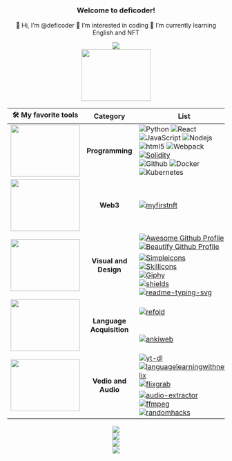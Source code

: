 <h3 align="center">Welcome to deficoder!</h3>
<p align="center">
  👋 Hi, I’m @deficoder 👀 I’m interested in coding 🌱 I’m currently learning English and NFT
</p>

<p align="center">
  <img src="https://readme-typing-svg.herokuapp.com?font=Fira%20Code&center=true&width=440&height=45&color=BB1ACFDF&vCenter=true&size=22&lines=Share+the+most+awesome+toolkits">
  <br>
  <img align="center" width="160" height="120" src="https://media.giphy.com/media/nGMnDqebzDcfm/giphy.gif">
</p>

<table align="center">
    <thead>
        <tr>
            <th>🛠️ My favorite tools</th>
            <th>Category</th>
            <th>List</th>
        </tr>
    </thead>
    <tbody align="center">
        <!--    Things I code with      -->
        <tr>
            <td><img width="160" height="120" src="https://media.giphy.com/media/HCkbgKLdLWq3OCV8YM/giphy.gif"></td>
            <td><b>Programming</b></td>
            <td align="left">
              <img alt="Python" src="https://img.shields.io/badge/Python-14354C?logo=Python&logoColor=white">
              <img alt="React" src="https://img.shields.io/badge/React-45b8d8?logo=react&logoColor=white">
              <img alt="JavaScript" src="https://img.shields.io/badge/JavaScript-F7DF1E?logo=javascript&logoColor=black">
              <img alt="Nodejs" src="https://img.shields.io/badge/Nodejs-43853d?logo=Node.js&logoColor=white" />
              <img alt="html5" src="https://img.shields.io/badge/HTML5-E34F26?logo=html5&logoColor=white" />
              <img alt="Webpack" src="https://img.shields.io/badge/Webpack-8DD6F9?logo=webpack&logoColor=white">
              <a href="https://docs.soliditylang.org"><img alt="Solidity" src="https://img.shields.io/badge/Solidity-141EE9?logo=Solidity&logoColor=white"></a>
              <br>
              <img alt="Github" src="https://img.shields.io/badge/Github-161D04?logo=github&logoColor=white">
              <img alt="Docker" src="https://img.shields.io/badge/Docker-46a2f1?logo=docker&logoColor=white">
              <img alt="Kubernetes" src="https://img.shields.io/badge/Kubernetes-46a2ff?logo=Kubernetes&logoColor=white">
            </td>
        </tr>
        <!--    Web3    -->
        <tr>
            <td><img width="160" height="120" src="https://media.giphy.com/media/n6mEMqAuYOQ8l8qcEE/giphy.gif"></td>
            <td><b>Web3</b></td>
            <td align="left"><a href="https://myfirstnft.info"><img alt="myfirstnft" src="https://img.shields.io/badge/MyFirstNFT-F7DF2E.svg?logo=MyFirstNFT&logoColor=white"></a></td>
        </tr>
        <!--    Visual and Design    -->
        <tr>
            <td rowspan=2><img width="160" height="120" src="https://media.giphy.com/media/bpmNf92LmkoMw/giphy.gif"></td>
            <td rowspan=2><b>Visual and Design</b></td>
            <td align="left">
              <a href="https://zzetao.github.io/awesome-github-profile"><img alt="Awesome Github Profile" src="https://img.shields.io/badge/AwesomeProfile-11DF1E.svg?logo=Github&logoColor=white"></a>
              <br>
              <a href="https://github.com/rzashakeri/beautify-github-profile"><img alt="Beautify Github Profile" src="https://img.shields.io/badge/BeautifyProfile-D1321E.svg?logo=Github&logoColor=white"></a>
            </td>
        </tr>
        <tr>
            <td align="left">
              <a href="https://simpleicons.org"><img alt="Simpleicons" src="https://img.shields.io/badge/Simpleicons-0E0704?logo=simpleicons&logoColor=white"></a>
              <br>
              <a href="https://skillicons.dev"><img alt="Skillicons" src="https://img.shields.io/badge/skillicons.dev-52EBCB?logo=icon&logoColor=white"></a>
              <br>
              <a href="https://giphy.com"><img alt="Giphy" src="https://img.shields.io/badge/Giphy-A421E1?logo=Giphy&logoColor=white"></a>
              <br>
              <a href="https://shields.io"><img alt="shields" src="https://img.shields.io/badge/Shields-23BAFF?logo=icon&logoColor=white"></a>
              <br>
              <a href="https://readme-typing-svg.herokuapp.com"><img alt="readme-typing-svg" src="https://img.shields.io/badge/ReadmeTyping-9B66EE?logo=svg&logoColor=white"></a>
            </td>
        </tr>
        <!--     Language Acquisition     -->
        <tr>
          <td rowspan=2><img width="160" height="120" src="https://media.giphy.com/media/Ykf1BylT4ilfAV73lI/giphy.gif"></td>
          <td rowspan=2><b>Language Acquisition</b></td>
          <td align="left">
            <a href="https://refold.la"><img alt="refold" src="https://img.shields.io/badge/Refold-Roadmap-red"></a>
          </td>
        </tr>
        <tr>
            <td align="left"><a href="https://apps.ankiweb.net"><img alt="ankiweb" src="https://img.shields.io/badge/Anki-SRS-blue"></a></td>
        </tr>
        <!--     Vedio and Audio     -->
        <tr>
          <td rowspan=2><img width="160" height="120" src="https://media.giphy.com/media/3o7WTx7X5YfBT4lq8M/giphy.gif"></td>
          <td rowspan=2><b>Vedio and Audio</b></td>
          <td align="left">
            <a href="https://yt-dl.org"><img alt="yt-dl" src="https://img.shields.io/badge/YoutubeDownload-FF0C2F?logo=youtube&logoColor=white"></a>
            <br>
            <a href="https://languagelearningwithnetflix.com"><img alt="languagelearningwithnetflix" src="https://img.shields.io/badge/Netflix-BE0923?logo=netflix&logoColor=black"></a>
            <br>
            <a href="https://www.flixgrab.com"><img alt="flixgrab" src="https://img.shields.io/badge/Netflix-Download-blue"></a>
          </td>
        </tr>
        <tr>
          <td align="left">
            <a href="https://audio-extractor.net"><img alt="audio-extractor" src="https://img.shields.io/badge/Audio-Extractor-red"></a>
            <br>
            <a href="https://ffmpeg.org"><img alt="ffmpeg" src="https://img.shields.io/badge/Audio-FFMPEG-red"></a>
            <br>
            <a href="http://www.randomhacks.net/substudy"><img alt="randomhacks" src="https://img.shields.io/badge/Audio-SubStudy-red"></a>
          </td>
        </tr>
        <!--          -->
        <!--         <a href=""><img alt="HTML" src=""></a> -->
    </tbody>
</table>

<p align="center">
  <img src="https://github-profile-summary-cards.vercel.app/api/cards/profile-details?username=deficoder&theme=vue">
  <br>
  <img src="https://github-contribution-stats.vercel.app/api/?username=deficoder">
  <br>
  <img src="https://activity-graph.herokuapp.com/graph?username=deficoder&custom_title=deficoder%27s%20activity%20graph&theme=github-light&hide_border=true">
  <br>
  <img src="https://capsule-render.vercel.app/api?type=waving&color=gradient&height=60&section=footer"/>
</p>
